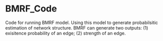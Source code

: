 # BMRF_Code
Code for running BMRF model.
Using this model to generate probabilsitic estimation of network structure.
BMRF can generate two outputs: (1) exisitence probability of an edge; (2) strength of an edge.
